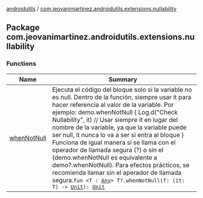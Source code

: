 [androidutils](../index.md) / [com.jeovanimartinez.androidutils.extensions.nullability](./index.md)

## Package com.jeovanimartinez.androidutils.extensions.nullability

### Functions

| Name | Summary |
|---|---|
| [whenNotNull](when-not-null.md) | Ejecuta el código del bloque solo si la variable no es null. Dentro de la función, siempre usar it para hacer referencia al valor de la variable. Por ejemplo: demo.whenNotNull {     Log.d("Check Nullability", it) // Usar siempre it en lugar del nombre de la variable, ya que la variable puede ser null, it nunca lo va a ser si entra al bloque } Funciona de igual manera si se llama con el operador de llamada segura (?) o sin el (demo.whenNotNull es equivalente a demo?.whenNotNull). Para efectos prácticos, se recomienda llamar sin el aperador de llamada segura.`fun <T : `[`Any`](https://kotlinlang.org/api/latest/jvm/stdlib/kotlin/-any/index.html)`> T?.whenNotNull(f: (it: T) -> `[`Unit`](https://kotlinlang.org/api/latest/jvm/stdlib/kotlin/-unit/index.html)`): `[`Unit`](https://kotlinlang.org/api/latest/jvm/stdlib/kotlin/-unit/index.html) |
